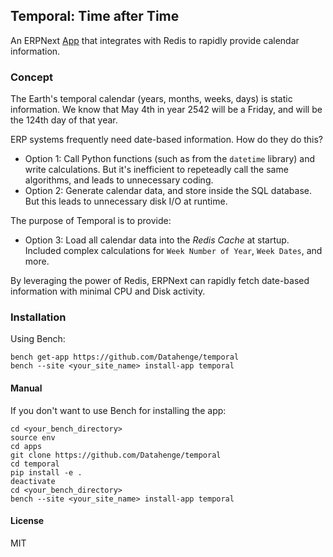 ## Temporal: Time after Time

An ERPNext [App](https://frappeframework.com/docs/user/en/basics/apps) that integrates with Redis to rapidly provide calendar information.

### Concept
The Earth's temporal calendar (years, months, weeks, days) is static information.  We know that May 4th in year 2542 will be a Friday, and will be the 124th day of that year.

ERP systems frequently need date-based information.  How do they do this?
* Option 1: Call Python functions (such as from the `datetime` library) and write calculations.  But it's inefficient to repeteadly call the same algorithms, and leads to unnecessary coding.
* Option 2: Generate calendar data, and store inside the SQL database.  But this leads to unnecessary disk I/O at runtime.

The purpose of Temporal is to provide:
* Option 3: Load all calendar data into the *Redis Cache* at startup.  Included complex calculations for `Week Number of Year`, `Week Dates`, and more.

By leveraging the power of Redis, ERPNext can rapidly fetch date-based information with minimal CPU and Disk activity.

### Installation
Using Bench:
```
bench get-app https://github.com/Datahenge/temporal
bench --site <your_site_name> install-app temporal
```

#### Manual
If you don't want to use Bench for installing the app:
```
cd <your_bench_directory>
source env
cd apps
git clone https://github.com/Datahenge/temporal
cd temporal
pip install -e .
deactivate
cd <your_bench_directory>
bench --site <your_site_name> install-app temporal
```

#### License

MIT
